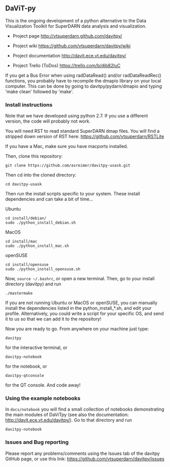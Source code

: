 ## DaViT-py

This is the ongoing development of a python alternative to the Data Visualization Toolkit for SuperDARN data analysis and visualization.

* Project page
http://vtsuperdarn.github.com/davitpy/

* Project wiki
https://github.com/vtsuperdarn/davitpy/wiki

* Project documentation
http://davit.ece.vt.edu/davitpy/

* Project Trello (ToDos)
https://trello.com/b/djb82luC

If you get a Bus Error when using radDataRead() and/or radDataReadRec() functions, you probably have to recompile the dmapio library on your local computer.  This can be done by going to davitpy/pydarn/dmapio and typing 'make clean' followed by 'make'.

### Install instructions

Note that we have developed using python 2.7.  If you use a different version, the code will probably not work.

You will need RST to read standard SuperDARN dmap files. You will find a stripped down version of RST here: https://github.com/vtsuperdarn/RSTLite

If you have a Mac, make sure you have macports installed.

Then, clone this repository:

    git clone https://github.com/asreimer/davitpy-usask.git
    
Then cd into the cloned directory:

    cd davitpy-usask
    
Then run the install scripts specific to your system.  These install dependencies and can take a bit of time...

Ubuntu

    cd install/debian/
    sudo ./python_install_debian.sh
    
MacOS

    cd install/mac
    sudo ./python_install_mac.sh

openSUSE

    cd install/opensuse
    sudo ./python_install_opensuse.sh
    
Now, `source ~/.bashrc`, or open a new terminal.  Then, go to your install directory (davitpy) and run 
    
    ./mastermake
    
If you are not running Ubuntu or MacOS or openSUSE, you can manually install the dependencies listed in the python_install_*.sh, and edit your profile.  Alternatively, you could write a script for your specific OS, and send it to us so that we can add it to the repository!

Now you are ready to go. From anywhere on your machine just type:

    davitpy

for the interactive terminal, or 

    davitpy-notebook

for the notebook, or
 
    davitpy-qtconsole
    
for the QT console.
And code away!


### Using the example notebooks

In `docs/notebook` you will find a small collection of notebooks demonstrating the main modules of DaViTpy (see also the documentation: http://davit.ece.vt.edu/davitpy/).
Go to that directory and run

    davitpy-notebook


### Issues and Bug reporting

Please report any problems/comments using the Issues tab of the davitpy GitHub page, or use this link: https://github.com/vtsuperdarn/davitpy/issues

